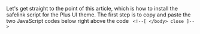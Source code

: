 
Let's get straight to the point of this article, which is how to install the safelink script for the Plus UI theme. The first step is to copy and paste the two JavaScript codes below right above the code  ```  <!--[ </body> close ]-->  ```
